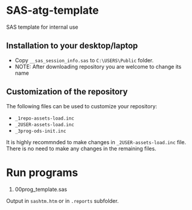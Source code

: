 # SAS-atg-template
SAS template for internal use 

## Installation to your desktop/laptop

   * Copy `__sas_session_info.sas` to `C:\USERS\Public` folder.
   * NOTE: After downloading repository you are welcome to change its name

## Customization of the repository
 
The following files can be used to customize your repository:

   * `_1repo-assets-load.inc`
   * `_2USER-assets-load.inc`
   * `_3prog-ods-init.inc`
   
It is highly recommnded to make changes in `_2USER-assets-load.inc` file. There is no need to make any changes in
the remaining files.

# Run programs

   1. 00prog_template.sas
   
   Output in `sashtm.htm` or in `.reports` subfolder.
   
   

